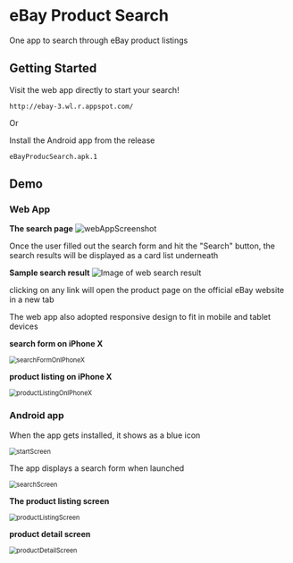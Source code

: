 # eBay Product Search

One app to search through eBay product listings

## Getting Started

Visit the web app directly to start your search!
```
http://ebay-3.wl.r.appspot.com/
```

Or

Install the Android app from the release

```
eBayProducSearch.apk.1
```

## Demo

### Web App

**The search page**
<img src="D:\github\571-homeworks\ReadMe assets\webAppScreenshot.png" alt="webAppScreenshot" />

Once the user filled out the search form and hit the "Search" button, the search results will be displayed as a card list underneath

**Sample search result**
<img src="ReadMe assets/webSampleSearchResult.png" alt="Image of web search result" />

clicking on any link will open the product page on the official eBay website in a new tab

The web app also adopted responsive design to fit in mobile and tablet devices

**search form on iPhone X**

<img src="ReadMe assets\searchFormOnIPhoneX.png" alt="searchFormOnIPhoneX" style="zoom: 80%;" />

**product listing on iPhone X**

<img src="ReadMe assets\productListingOnIPhoneX.png" alt="productListingOnIPhoneX" style="zoom: 80%;" />

### Android app

When the app gets installed, it shows as a blue icon

<img src="ReadMe assets\startScreen.png" alt="startScreen" style="zoom: 80%;" />

The app displays a search form when launched

<img src="ReadMe assets\searchScreen.png" alt="searchScreen" style="zoom: 80%;" />

**The product listing screen**

<img src="ReadMe assets\productListingScreen.png" alt="productListingScreen" style="zoom: 80%;" />

**product detail screen**

<img src="ReadMe assets\productDetailScreen.png" alt="productDetailScreen" style="zoom: 80%;" />

